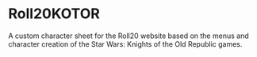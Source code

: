 # Roll20KOTOR
A custom character sheet for the Roll20 website based on the menus and character creation of the Star Wars: Knights of the Old Republic games.
